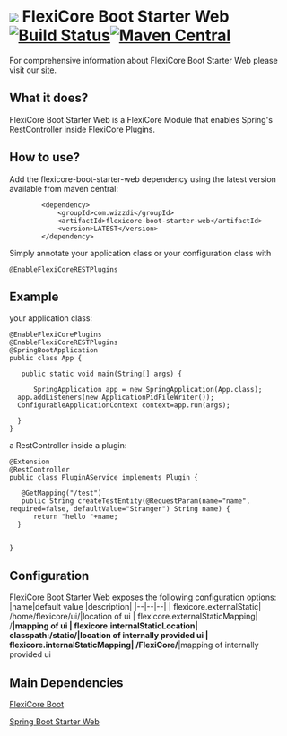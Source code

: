 
# ![](https://support.wizzdi.com/wp-content/uploads/2020/05/flexicore-icon-extra-small.png) FlexiCore Boot Starter Web [![Build Status](https://jenkins.wizzdi.com/buildStatus/icon?job=wizzdi+organization%2Fflexicore-boot-starter-web%2Fmaster)](https://jenkins.wizzdi.com/job/wizzdi%20organization/job/flexicore-boot-starter-web/job/master/)[![Maven Central](https://img.shields.io/maven-central/v/com.wizzdi/flexicore-boot-starter-web.svg?label=Maven%20Central)](https://search.maven.org/search?q=g:%22com.wizzdi%22%20AND%20a:%22flexicore-boot-starter-web%22)


For comprehensive information about FlexiCore Boot Starter Web please visit our [site](http://wizzdi.com/).

## What it does?

FlexiCore Boot Starter Web is a FlexiCore Module that enables Spring's RestController inside FlexiCore Plugins.

## How to use?
Add the flexicore-boot-starter-web dependency using the latest version available from maven central:

			<dependency>
                <groupId>com.wizzdi</groupId>
                <artifactId>flexicore-boot-starter-web</artifactId>
                <version>LATEST</version>
            </dependency>
Simply annotate your application class or your configuration class with

    @EnableFlexiCoreRESTPlugins

## Example
your application class:

    @EnableFlexiCorePlugins  
    @EnableFlexiCoreRESTPlugins
    @SpringBootApplication  
    public class App {  
      
       public static void main(String[] args) {  
      
          SpringApplication app = new SpringApplication(App.class);  
      app.addListeners(new ApplicationPidFileWriter());  
      ConfigurableApplicationContext context=app.run(args);  
      
      }
    }
a RestController inside a plugin:

    @Extension  
    @RestController  
    public class PluginAService implements Plugin {  
      
       @GetMapping("/test")  
       public String createTestEntity(@RequestParam(name="name", required=false, defaultValue="Stranger") String name) {  
          return "hello "+name;  
      }  
      
      
    }

## Configuration
FlexiCore Boot Starter Web exposes the following configuration options:
|name|default value  |description|
|--|--|--|
| flexicore.externalStatic| /home/flexicore/ui/|location of ui
| flexicore.externalStaticMapping| /**|mapping of ui
| flexicore.internalStaticLocation| classpath:/static/|location of internally provided ui
| flexicore.internalStaticMapping| /FlexiCore/**|mapping of internally provided ui


## Main Dependencies

[FlexiCore Boot](https://github.com/wizzdi/flexicore-boot)

[Spring Boot Starter Web](https://search.maven.org/artifact/org.springframework.boot/spring-boot-starter-web)
